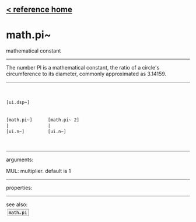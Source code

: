 [< reference home](ceammc_lib.html)
---

# math.pi~


mathematical constant

---

The number PI is a mathematical constant, the ratio of a circle&#39;s circumference to
            its diameter, commonly approximated as 3.14159.
<br>


---


```


[ui.dsp~]


[math.pi~]      [math.pi~ 2]
|               |
[ui.n~]         [ui.n~]

            
```

---
arguments:

MUL: multiplier. default is 1<br>

---
properties:


---
see also:<br>
[![math.pi](img/object_math.pi.png)](math.pi.html)

